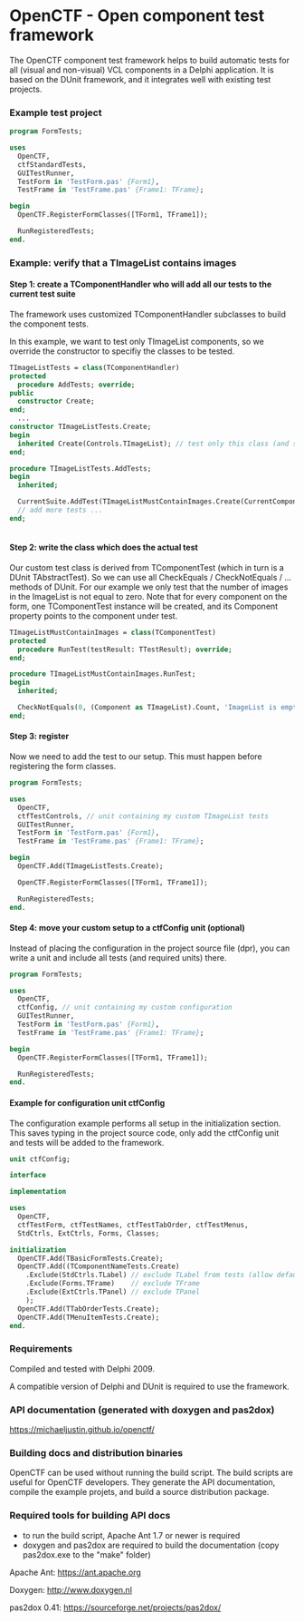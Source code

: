 # OpenCTF - Open component test framework

The OpenCTF component test framework helps to build automatic tests for all (visual and non-visual) VCL components in a Delphi application. It is based on the DUnit framework, and it integrates well with existing test projects.

### Example test project ###

```pascal
program FormTests;

uses
  OpenCTF,
  ctfStandardTests,
  GUITestRunner,
  TestForm in 'TestForm.pas' {Form1},
  TestFrame in 'TestFrame.pas' {Frame1: TFrame};

begin
  OpenCTF.RegisterFormClasses([TForm1, TFrame1]);

  RunRegisteredTests;
end.
```

### Example: verify that a TImageList contains images

#### Step 1: create a TComponentHandler who will add all our tests to the current test suite

The framework uses customized TComponentHandler subclasses to build the component tests. 

In this example, we want to test only TImageList components, so we override the constructor to specifiy the classes to be tested.

```pascal
TImageListTests = class(TComponentHandler)
protected
  procedure AddTests; override;
public
  constructor Create;
end;
  ...
constructor TImageListTests.Create;
begin
  inherited Create(Controls.TImageList); // test only this class (and subclasses)
end;

procedure TImageListTests.AddTests;
begin
  inherited;

  CurrentSuite.AddTest(TImageListMustContainImages.Create(CurrentComponent)); // see below
  // add more tests ...
end;
  
```

#### Step 2: write the class which does the actual test 

Our custom test class is derived from TComponentTest (which in turn is a DUnit TAbstractTest).
So we can use all CheckEquals / CheckNotEquals / ...  methods of DUnit.
For our example we only test that the number of images in the ImageList is not equal to zero.
Note that for every component on the form, one TComponentTest instance will be created, and its Component property points to the component under test. 

```pascal
TImageListMustContainImages = class(TComponentTest)
protected
  procedure RunTest(testResult: TTestResult); override;
end;

procedure TImageListMustContainImages.RunTest;
begin
  inherited;

  CheckNotEquals(0, (Component as TImageList).Count, 'ImageList is empty');
end;
```

#### Step 3: register

Now we need to add the test to our setup. This must happen before registering the form classes. 

```pascal
program FormTests;

uses
  OpenCTF,
  ctfTestControls, // unit containing my custom TImageList tests
  GUITestRunner,
  TestForm in 'TestForm.pas' {Form1},
  TestFrame in 'TestFrame.pas' {Frame1: TFrame};

begin
  OpenCTF.Add(TImageListTests.Create);

  OpenCTF.RegisterFormClasses([TForm1, TFrame1]);

  RunRegisteredTests;
end.
```

#### Step 4: move your custom setup to a ctfConfig unit (optional)

Instead of placing the configuration in the project source file (dpr), you can write a unit and include all tests (and required units) there.

```pascal
program FormTests;

uses
  OpenCTF,
  ctfConfig, // unit containing my custom configuration
  GUITestRunner,
  TestForm in 'TestForm.pas' {Form1},
  TestFrame in 'TestFrame.pas' {Frame1: TFrame};

begin
  OpenCTF.RegisterFormClasses([TForm1, TFrame1]);

  RunRegisteredTests;
end.
```

#### Example for configuration unit ctfConfig

The configuration example performs all setup in the initialization section. 
This saves typing in the project source code, only add the ctfConfig unit and tests will be added to the framework.

```pascal
unit ctfConfig;

interface

implementation

uses
  OpenCTF,
  ctfTestForm, ctfTestNames, ctfTestTabOrder, ctfTestMenus,
  StdCtrls, ExtCtrls, Forms, Classes;

initialization
  OpenCTF.Add(TBasicFormTests.Create);
  OpenCTF.Add((TComponentNameTests.Create)
    .Exclude(StdCtrls.TLabel) // exclude TLabel from tests (allow default name)
    .Exclude(Forms.TFrame)    // exclude TFrame
    .Exclude(ExtCtrls.TPanel) // exclude TPanel
    );
  OpenCTF.Add(TTabOrderTests.Create);
  OpenCTF.Add(TMenuItemTests.Create);
end.  
```

### Requirements ###

Compiled and tested with Delphi 2009.

A compatible version of Delphi and DUnit is required to use the framework.

### API documentation (generated with doxygen and pas2dox) ###

https://michaeljustin.github.io/openctf/

### Building docs and distribution binaries ###

OpenCTF can be used without running the build script. The build scripts are useful for OpenCTF developers. They generate the API documentation, compile the example projets, and build a source distribution package.

### Required tools for building API docs ###

- to run the build script, Apache Ant 1.7 or newer is required
- doxygen and pas2dox are required to build the documentation (copy pas2dox.exe to the "make" folder)

Apache Ant: 
https://ant.apache.org

Doxygen:
http://www.doxygen.nl

pas2dox 0.41:
https://sourceforge.net/projects/pas2dox/
